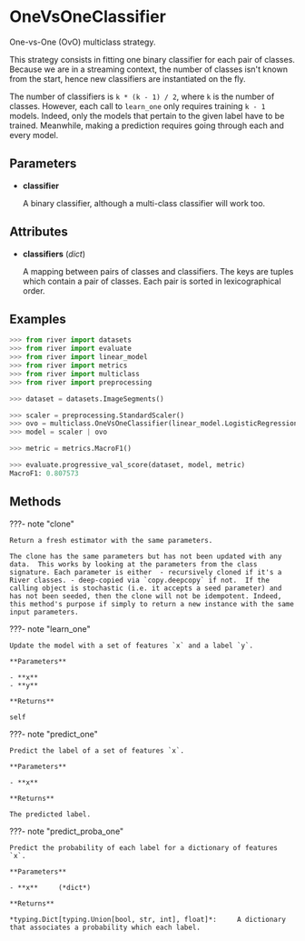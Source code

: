 # OneVsOneClassifier

One-vs-One (OvO) multiclass strategy.

This strategy consists in fitting one binary classifier for each pair of classes. Because we are in a streaming context, the number of classes isn't known from the start, hence new classifiers are instantiated on the fly. 

The number of classifiers is `k * (k - 1) / 2`, where `k` is the number of classes. However, each call to `learn_one` only requires training `k - 1` models. Indeed, only the models that pertain to the given label have to be trained. Meanwhile, making a prediction requires going through each and every model.

## Parameters

- **classifier**

    A binary classifier, although a multi-class classifier will work too.


## Attributes

- **classifiers** (*dict*)

    A mapping between pairs of classes and classifiers. The keys are tuples which contain a pair of classes. Each pair is sorted in lexicographical order.


## Examples

```python
>>> from river import datasets
>>> from river import evaluate
>>> from river import linear_model
>>> from river import metrics
>>> from river import multiclass
>>> from river import preprocessing

>>> dataset = datasets.ImageSegments()

>>> scaler = preprocessing.StandardScaler()
>>> ovo = multiclass.OneVsOneClassifier(linear_model.LogisticRegression())
>>> model = scaler | ovo

>>> metric = metrics.MacroF1()

>>> evaluate.progressive_val_score(dataset, model, metric)
MacroF1: 0.807573
```

## Methods

???- note "clone"

    Return a fresh estimator with the same parameters.

    The clone has the same parameters but has not been updated with any data.  This works by looking at the parameters from the class signature. Each parameter is either  - recursively cloned if it's a River classes. - deep-copied via `copy.deepcopy` if not.  If the calling object is stochastic (i.e. it accepts a seed parameter) and has not been seeded, then the clone will not be idempotent. Indeed, this method's purpose if simply to return a new instance with the same input parameters.

    
???- note "learn_one"

    Update the model with a set of features `x` and a label `y`.

    **Parameters**

    - **x**    
    - **y**    
    
    **Returns**

    self
    
???- note "predict_one"

    Predict the label of a set of features `x`.

    **Parameters**

    - **x**    
    
    **Returns**

    The predicted label.
    
???- note "predict_proba_one"

    Predict the probability of each label for a dictionary of features `x`.

    **Parameters**

    - **x**     (*dict*)    
    
    **Returns**

    *typing.Dict[typing.Union[bool, str, int], float]*:     A dictionary that associates a probability which each label.
    
